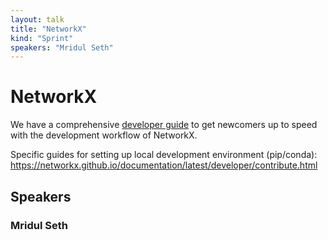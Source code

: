 ```yaml
---
layout: talk
title: "NetworkX"
kind: "Sprint"
speakers: "Mridul Seth"
---
```


# NetworkX

We have a comprehensive [developer guide](https://networkx.github.io/documentation/latest/developer/index.html) to get newcomers up to speed with the development workflow of NetworkX.

Specific guides for setting up local development environment (pip/conda): https://networkx.github.io/documentation/latest/developer/contribute.html

## Speakers

### Mridul Seth


